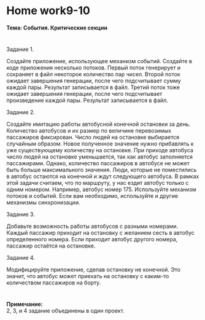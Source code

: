 # <b>Home work9-10

Тема: События. Критические секции</b><br>
#

Задание 1.<br>

Создайте приложение, использующее механизм событий. Создайте в коде приложения несколько потоков. Первый поток генерирует и сохраняет в файл некоторое количество пар чисел. Второй поток ожидает завершения генерации, после чего подсчитывает сумму каждой пары. Результат записывается в файл. Третий поток тоже ожидает завершения генерации, после чего подсчитывает произведение каждой пары. Результат записывается в файл.

Задание 2.<br>

Создайте имитацию работы автобусной конечной остановки за день. Количество автобусов и их размер по величине перевозимых пассажиров фиксирован. Число людей на остановке выбирается случайным образом. Новое полученное значение нужно прибавлять к уже существующему количеству на остановке. При приходе автобуса число людей на остановке уменьшается, так как автобус заполняется пассажирами. Однако, количество пассажиров в автобусе не может быть больше максимального значения. Люди, которые не поместились в автобус остаются на конечной и ждут следующего автобуса. В рамках этой задачи считаем, что по маршруту, у нас ездит автобус только с одним номером. Например, автобус номер 175. Используйте механизм потоков и событий. Если вам необходимо, используйте и другие механизмы синхронизации.

Задание 3.<br>

Добавьте возможность работы автобусов с разными номерами. Каждый пассажир приходит на остановку с желанием сесть в автобус определенного номера. Если приходит автобус другого номера, пассажир остаётся на остановке.

Задание 4.<br>

Модифицируйте приложение, сделав остановку не конечной. Это значит, что автобус может приехать на остановку с каким-то количеством пассажиров на борту.


# 


<b>Примечание:</b><br>
2, 3, и 4 задание объединены в один проект.
